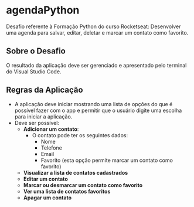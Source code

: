 # agendaPython

Desafio referente à Formação Python do curso Rocketseat: Desenvolver uma agenda para salvar, editar, deletar e marcar um contato como favorito.

## Sobre o Desafio

O resultado da aplicação deve ser gerenciado e apresentado pelo terminal do Visual Studio Code.

## Regras da Aplicação

- A aplicação deve iniciar mostrando uma lista de opções do que é possível fazer com o app e permitir que o usuário digite uma escolha para iniciar a aplicação.
- Deve ser possível:
  - **Adicionar um contato**:
    - O contato pode ter os seguintes dados:
      - Nome
      - Telefone
      - Email
      - Favorito (esta opção permite marcar um contato como favorito)
  - **Visualizar a lista de contatos cadastrados**
  - **Editar um contato**
  - **Marcar ou desmarcar um contato como favorito**
  - **Ver uma lista de contatos favoritos**
  - **Apagar um contato**


